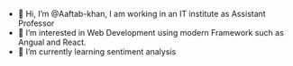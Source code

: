 - 👋 Hi, I’m @Aaftab-khan, I am working in an IT institute as Assistant Professor
- 👀 I’m interested in Web Development using modern Framework such as Angual and React.
- 🌱 I’m currently learning sentiment analysis  
